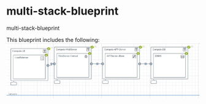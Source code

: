 # multi-stack-blueprint
multi-stack-blueprint

This blueprint includes the following:
![blueprint](bp.jpg "blueprint")
